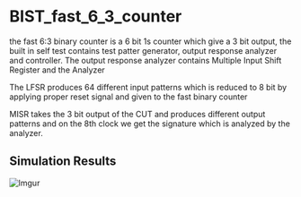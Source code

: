 # BIST_fast_6_3_counter
the fast 6:3 binary counter is a 6  bit 1s counter which give a 3  bit output, the built in self test contains test patter generator, output response analyzer and controller.
The output response analyzer contains Multiple Input Shift Register and the Analyzer

The LFSR produces 64 different input patterns which is reduced to 8 bit by applying proper reset signal and given to the fast binary counter

MISR takes the 3 bit output of the CUT and produces different output patterns and on the 8th clock we get the signature which is analyzed by the analyzer.

## Simulation Results


![Imgur](https://i.imgur.com/BQ2BjMN.png)
